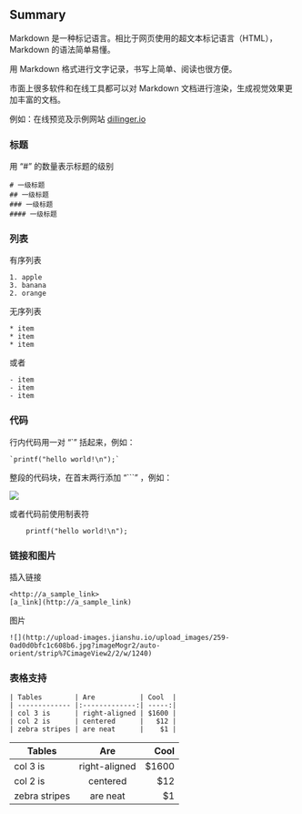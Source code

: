 
## Summary

Markdown 是一种标记语言。相比于网页使用的超文本标记语言（HTML），Markdown 的语法简单易懂。

用 Markdown 格式进行文字记录，书写上简单、阅读也很方便。

市面上很多软件和在线工具都可以对 Markdown 文档进行渲染，生成视觉效果更加丰富的文档。

例如：在线预览及示例网站 [dillinger.io](http://dillinger.io/)


### 标题

用 “#” 的数量表示标题的级别
```
# 一级标题
## 一级标题
### 一级标题
#### 一级标题
```

### 列表

有序列表

```
1. apple
3. banana
2. orange
```

无序列表

```
* item
* item
* item
```

或者

```
- item
- item
- item
```

### 代码

行内代码用一对 “`” 括起来，例如：

```
`printf("hello world!\n");`
```

整段的代码块，在首末两行添加 “```” ，例如：

![](https://upload-images.jianshu.io/upload_images/259-dcf737a97e71cd73.jpg?imageMogr2/auto-orient/strip%7CimageView2/2/w/879)

或者代码前使用制表符

```
    printf("hello world!\n");
```





### 链接和图片

插入链接
```
<http://a_sample_link>
[a_link](http://a_sample_link)
```

图片
```
![](http://upload-images.jianshu.io/upload_images/259-0ad0d0bfc1c608b6.jpg?imageMogr2/auto-orient/strip%7CimageView2/2/w/1240)
```

### 表格支持

```
| Tables        | Are           | Cool  |
| ------------- |:-------------:| -----:|
| col 3 is      | right-aligned | $1600 |
| col 2 is      | centered      |   $12 |
| zebra stripes | are neat      |    $1 |
```

| Tables        | Are           | Cool  |
| ------------- |:-------------:| -----:|
| col 3 is      | right-aligned | $1600 |
| col 2 is      | centered      |   $12 |
| zebra stripes | are neat      |    $1 |
